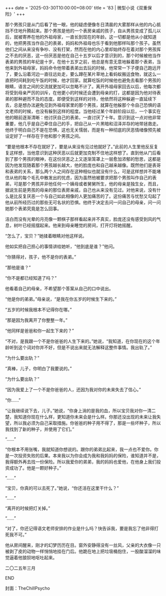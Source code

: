 +++
date = '2025-03-30T10:00:00+08:00'
title = '83 | 微型小说《双重保险》'
+++

那个男孩只是从门后看了他一眼，他的疑虑便像冬日清晨的大雾那样从他的内心抵挡不住地升腾起来。那个男孩是他的一个表房亲戚的孩子，自从男孩变成了孤儿以后，就被寄养在他的外祖母家，一直长到现在的年龄。这一切都是他从小就知道的，他把男孩当作自己的表弟，妈妈和外祖母也乐于看到他那样叫那个孩子。虽然他们之间从来没有争吵、没有打架，然而在他的内心里却始终存在着对那个男孩挥之不去的厌恶，这一份厌恶是他在自己十五岁以后才意识到的，那个时候被他当作表弟的男孩的年纪是十岁。在他十五岁之前，他总是有意无意地躲着那个表弟，当他来到外祖母家，妈妈命令他带着表弟出去玩的时候，他常常一下子便自己跑远开了，要么沿着河边一直往远处走，要么蹲在某片草地上看蚂蚁搬运食物，就这么一直把时间耗到吃午饭的时候，他才回家。就算吃饭的时候他也避免去看那个男孩的眼睛，语言之间的交流就更加可以忽略不计了。离开外祖母家回去以后，他每次都将受到母亲严厉的训斥，在他更小的时候还会遭到母亲的打，这都是因为他对待表弟的那种避而不及的态度。即便受到这样的对待，他依然将这种躲避一直延续下去，总是想办法避免见到外祖母家里的那个男孩，就算在他躲那个令自己恐惧的语文老师的时候，也没有躲到这样的程度。当他经过某个年龄阶段以后，一个事实在他的眼前逐渐清晰：他讨厌自己的表弟，一直讨厌了十年。意识到这一点对他非常重要，他几乎是自己牵住自己的手，把自己从一片黑暗和沼泽并存的地带拯救走。他终于明白自己不是在恐惧，这也无关懦弱，而是有一种彻底的厌恶情绪像预先被设定好了一样存在于他和那个男孩之间。

“要是他根本不存在就好了，要是从来没有见过他就好了。”此前的人生里他反反复复这样想，当他意识到这种厌恶以后就更加克制不住地这样想了。直到他从门后看到了那个男孩的眼神，在这份厌恶之上又逐渐笼罩上一层愈加浓郁的愁思，这都是因为他发现随着那个男孩越长越大，他的脸庞也和自己越来越像。既然他们是表哥和表弟的关系，那么两个人之间存在这种相似也就没有什么，可是这样想并不能堵住从他的每个毛孔中散发出的忧虑，因为虽然他被要求把那个男孩叫作自己的表弟，可是那个男孩并非他任何一个姨母或者舅舅所生，他的母亲是独生女，而且，据说生前是男孩的母亲的那位表房亲戚，自己也从来没有见过。对他来说，没有什么是比反复厌恶一个与自己如此相像的人更加痛苦的了。这份痛苦与忧愁又勾起了他从前所经历过的那些无可名状的恐惧。他终于决定去问一问自己的母亲，问一问她那个表弟究竟是怎么回事。

洁白而没有光晕的月亮像一颗棋子那样看起来并不真实，脸庞还没有感受到风的气息，树叶已经摇摆起来。他来到母亲睡觉的房间，打开灯将她摇醒。

“怎么了，宝贝？”她揉着眼睛对他这样说。

他如实把自己担心的事情讲给她听，“他到底是谁？”他问。

“你猜得对，孩子，他不是你的表弟。”

“那他是谁？”

“你不是都已经知道了吗？”

他看着自己的母亲，不希望那个答案从自己的口中说出。

“他是你的弟弟。”母亲说，“是我在你五岁的时候生下来的。”

“五岁的时候我根本不记得你在哪。”

“那是因为我离开了你整整一年。”

“他同样是爸爸和你一起生下来的？”

“不对，是我跟一个不是你爸爸的人生下来的。”她说，“我知道，在你现在的这个年龄听到这个词对你并不好，但是不说出来就无法解释这整件事情。我出轨了。”

“为什么要出轨？”

“真棒，儿子，你明白了我要说的。”

“为什么要出轨？”

“因为我爱上了一个不是你爸爸的人，还因为我对你的未来失去了信心。”

“你……”

“让我继续说下去，儿子。”她说，“你身上淌的是我的血，所以宝贝我对你一清二楚，我知道你现在什么样，更知道你未来会是什么样。你那还没出现的未来让我失望，所以我必须为自己采取措施。你爸爸的种子用不得了，那是一些坏种子，所以我找到了新的种子，并使用了它们。”

“……”

“你根本不用张嘴，我就知道你想说的。跟你的弟弟比起来，我一点也不爱你。你是一次投资失败的后果。本来我以为你会成为我和我妈妈的保险，谁知道并不是，我得额外再去找一份保险。所以我爱你的弟弟，我的妈妈也爱他，在他身上我们投资成功了。他是一颗好种子。”

“……”

“宝贝，你真的可以去死了。”她说，“你还活在这里干什么？”

“……”

“离开的时候把灯关掉。”

“……”

“对了，你还记得语文老师安排的作业是什么吗？快告诉我，要是我忘了他非得打死我不可。”

他从房间醒来，刚才的幻梦历历在目。窗外安静得没有一丝风，父亲的大衣像一只被剥了皮的动物一样悄悄地挂在门后。他跪在地上把垃圾桶抱住，一股酸溜溜的味觉逼着他狼狈地呕吐起来。

二〇二五年三月

END

封面：TheChillPsycho



